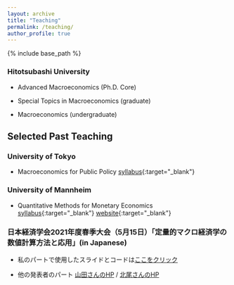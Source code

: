 ```yaml
---
layout: archive
title: "Teaching"
permalink: /teaching/
author_profile: true
---
```


{% include base_path %}

### Hitotsubashi University

* Advanced Macroeconomics (Ph.D. Core)

* Special Topics in Macroeconomics (graduate)

* Macroeconomics (undergraduate)

## Selected Past Teaching

### University of Tokyo

* Macroeconomics for Public Policy [syllabus](/files/syllabus_macropp_2017.pdf){:target="_blank"}

<!--
* Principles in Macroeconomics

### Tohoku University

* Advanced Macroeconomics

### Kobe University

* International Finance

* Quantitative Methods for Monetary Economics
-->

### University of Mannheim

* Quantitative Methods for Monetary Economics [syllabus](/files/qmmeum_schedule.pdf){:target="_blank"} [website](https://github.com/tkksnk/qmme){:target="_blank"}

### 日本経済学会2021年度春季大会（5月15日）「定量的マクロ経済学の数値計算方法と応用」(in Japanese)

* 私のパートで使用したスライドとコードは[ここをクリック](https://github.com/tkksnk/JEAtutorial2021Spring)

* 他の発表者のパート
[山田さんのHP](https://sites.google.com/site/tyamadaeconomics/computation) / [北尾さんのHP](https://sites.google.com/site/sagirikitao/teaching)

<!-- {% for post in site.teaching reversed %}
  {% include archive-single.html %}
{% endfor %} -->
